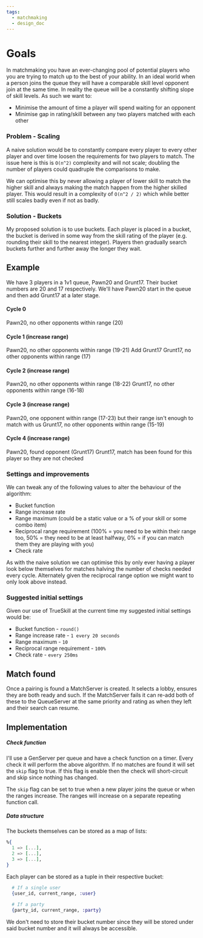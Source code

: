 ```yaml
---
tags:
  - matchmaking
  - design_doc
---
```

# Goals
In matchmaking you have an ever-changing pool of potential players who you are trying to match up to the best of your ability. In an ideal world when a person joins the queue they will have a comparable skill level opponent join at the same time. In reality the queue will be a constantly shifting slope of skill levels. As such we want to:
- Minimise the amount of time a player will spend waiting for an opponent
- Minimise gap in rating/skill between any two players matched with each other

### Problem - Scaling
A naive solution would be to constantly compare every player to every other player and over time loosen the requirements for two players to match. The issue here is this is `O(n^2)` complexity and will not scale; doubling the number of players could quadruple the comparisons to make.

We can optimise this by never allowing a player of lower skill to match the higher skill and always making the match happen from the higher skilled player. This would result in a complexity of `O(n^2 / 2)` which while better still scales badly even if not as badly.

### Solution - Buckets
My proposed solution is to use buckets. Each player is placed in a bucket, the bucket is derived in some way from the skill rating of the player (e.g. rounding their skill to the nearest integer). Players then gradually search buckets further and further away the longer they wait.

## Example
We have 3 players in a 1v1 queue, Pawn20 and Grunt17. Their bucket numbers are 20 and 17 respectively. We'll have Pawn20 start in the queue and then add Grunt17 at a later stage.

#### Cycle 0
Pawn20, no other opponents within range (20)

#### Cycle 1 (increase range)
Pawn20, no other opponents within range (19-21)
Add Grunt17
Grunt17, no other opponents within range (17)

#### Cycle 2 (increase range)
Pawn20, no other opponents within range (18-22)
Grunt17, no other opponents within range (16-18)

#### Cycle 3 (increase range)
Pawn20, one opponent within range (17-23) but their range isn't enough to match with us
Grunt17, no other opponents within range (15-19)

#### Cycle 4 (increase range)
Pawn20, found opponent (Grunt17)
Grunt17, match has been found for this player so they are not checked

### Settings and improvements
We can tweak any of the following values to alter the behaviour of the algorithm:
- Bucket function
- Range increase rate
- Range maximum (could be a static value or a % of your skill or some combo item)
- Reciprocal range requirement (100% = you need to be within their range too, 50% = they need to be at least halfway, 0% = if you can match them they are playing with you)
- Check rate

As with the naive solution we can optimise this by only ever having a player look below themselves for matches halving the number of checks needed every cycle. Alternately given the reciprocal range option we might want to only look above instead.

### Suggested initial settings
Given our use of TrueSkill at the current time my suggested initial settings would be:
- Bucket function - `round()`
- Range increase rate - `1 every 20 seconds`
- Range maximum - `10`
- Reciprocal range requirement - `100%`
- Check rate - `every 250ms`

## Match found
Once a pairing is found a MatchServer is created. It selects a lobby, ensures they are both ready and such. If the MatchServer fails it can re-add both of these to the QueueServer at the same priority and rating as when they left and their search can resume.

## Implementation
##### Check function
I'll use a GenServer per queue and have a check function on a timer. Every check it will perform the above algorithm. If no matches are found it will set the `skip` flag to true. If this flag is enable then the check will short-circuit and skip since nothing has changed.

The `skip` flag can be set to true when a new player joins the queue or when the ranges increase. The ranges will increase on a separate repeating function call.

##### Data structure
The buckets themselves can be stored as a map of lists:
```elixir
%{
  1 => [...],
  2 => [...],
  3 => [...],
}
```

Each player can be stored as a tuple in their respective bucket:

```elixir
  # If a single user
  {user_id, current_range, :user}
  
  # If a party
  {party_id, current_range, :party}
```

We don't need to store their bucket number since they will be stored under said bucket number and it will always be accessible.

